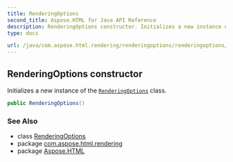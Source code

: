 ```yaml
---
title: RenderingOptions
second_title: Aspose.HTML for Java API Reference
description: RenderingOptions constructor. Initializes a new instance of the RenderingOptions class
type: docs

url: /java/com.aspose.html.rendering/renderingoptions/renderingoptions/
---
```

## RenderingOptions constructor

Initializes a new instance of the [`RenderingOptions`](../) class.

```java
public RenderingOptions()
```

### See Also

* class [RenderingOptions](../)
* package [com.aspose.html.rendering](../../../com.aspose.html.rendering/)
* package [Aspose.HTML](../../../)
